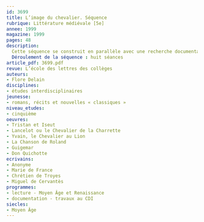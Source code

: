 ```yaml
---
id: 3699
title: L’image du chevalier. Séquence
rubrique: Littérature médiévale [5e]
annee: 1999
magazine: 1999
pages: 48
description: 
  Cette séquence se construit en parallèle avec une recherche documentaire que les élèves doivent effectuer principalement au CDI. L’objectif est de les familiariser avec l’univers médiéval, grâce à l’étude de textes centrés sur l’image du chevalier, mais également au moyen de la lecture et de la production de textes documentaires.
  Déroulement de la séquence : huit séances
article_pdf: 3699.pdf
revue: L’école des lettres des collèges
auteurs:
- Flore Delain
disciplines:
- études interdisciplinaires
jeunesse:
- romans, récits et nouvelles « classiques »
niveau_etudes:
- cinquième
oeuvres:
- Tristan et Iseut
- Lancelot ou le Chevalier de la Charrette
- Yvain, le Chevalier au Lion
- La Chanson de Roland
- Guigemar
- Don Quichotte
ecrivains:
- Anonyme
- Marie de France
- Chrétien de Troyes
- Miguel de Cervantès
programmes:
- lecture - Moyen Âge et Renaissance
- documentation - travaux au CDI
siecles:
- Moyen Âge
---
```

